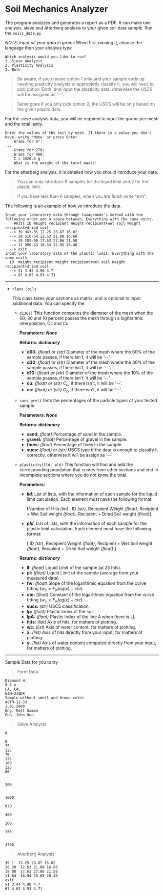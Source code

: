 # Soil Mechanics Analyzer


The program analyzes and generates a report as a PDF. It can make two analysis, sieve and Atterberg analysis to your given soil data sample.
Run the `soils_data.py`

_NOTE: Input all your data in grams_
When first running it, choose the language then your analysis type
```
Which analysis would you like to run?
1. Sieve Analysis
2. Plasticity Analysis
3. Both
```
>Be aware, if you choose option 1 only and your sample ends up needing plasticity analysis to appropietly classify it, you will need to pick option 'Both' and input the plasticity data, otherwise the USCS will be assigned as '--'.

>Same goes if you only pick option 2, the USCS will be only based on the given plastic data.

For the sieve analysis data, you will be required to input the grams per mesh and the total lastly.
```
Enter the values of the soil by mesh. If there is a value you don't have, write 'None' or press Enter 
    Grams for 4": 
...
    Grams for 270:
    Grams for 400:
    Σ = 3620.0 g
    What is the weight of the total mass?: 
```
For the atterberg analysis, it is detailed how you should introduce your data.
> You can only introduce 6 samples for the liquid limit and 2 for the plastic limit.

> If you have less than 6 samples, when you are finish write "exit".

The following is an example of how yo introduce the data.
```
Input your laboratory data through Casagrande's method with the following order and a space between. Everything with the same units.
    #Hits ID Weight recipient Weight recipient+wet soil Weight recipient+dried soil
  --> 39 HGY-3S 12.25 20.87 16.02
  --> 28 SIU-54 12.63 21.88 16.60
  --> 19 IDS-00 17.63 27.06 21.58
  --> 11 OMG-33 16.84 25.85 20.48
  --> exit
Input your laboratory data of the plastic limit. Everything with the same units.
  ID  Weight recipient Weight recipient+wet soil Weight recipient+dried soil
  --> 51 3.44 4.98 4.7
  --> 67 4.05 4.93 4.71
```
---
* `class Soils`
  
  This class takes your sections as matrix, and is optional to input additional data. You can specify the

    * `d136()` This function computes the diameter of the mesh when the 60, 30 and 10 percent passes the mesh through a logharitmic interpolation, Cc and Cu.

      **Parameters: _None_** 
    
      **Returns: _dictionary_** 
      
      * **d60:**  _(float) or (str)_  Diameter of the mesh where the 60% of the sample passes, if there isn't, it will be '--'.
      * **d30:**  _(float) or (str)_ Diameter of the mesh where the 30% of the sample passes, if there isn't, it will be '--'.
      * **d10:**  _(float) or (str)_ Diameter of the mesh where the 10% of the sample passes, if there isn't, it will be '--'.
      * **cu:** _(float) or (str)_  $C_u$, if there isn't, it will be '--'.
      * **cc:**  _(float) or (str)_  $C_c$, if there isn't, it will be '--'.

    * `sucs_pre()` Gets the percentages of the particle types of your tested sample.

      **Parameters: _None_** 

      **Returns: _dictionary_** 
      
      * **sand:**  _(float)_ Percentage of sand in the sample.
      * **gravel:**  _(float)_ Percentage of gravel in the sample.
      * **fines:**  _(float)_ Percentage of fines in the sample.
      * **sucs:**  _(float) or (str)_ USCS type if the data is enough to classify it correctly, otherwise it will be assign as '--'

    * `plasticity(lld, pld)` This function will find and add the corresponding population that comes from other sections and end in incomplete sections where you do not know the total.

      **Parameters:** 
      
      * **_lld_**: List of lists, with the information of each sample for the liquid limit calculation. Each element must have the following format:

        [Number of Hits _(int)_ , ID _(str)_, Recepient Weight _(float)_, Recipient + Wet Soil weight _(float)_, Recipient + Dried Soil weight _(float)_]
      
      * **_pld_**: List of lists, with the information of each sample for the plastic limit calculation. Each element must have the following format:

        [ ID _(str)_, Recepient Weight _(float)_, Recipient + Wet Soil weight _(float)_, Recipient + Dried Soil weight _(float)_ ]
    
      **Returns: _dictionary_** 
      
      * **ll:**  _(float)_ Liquid Limit of the sample (at 25 hits).
      * **pl:**  _(float)_ Liquid Limit of the sample (average from your measured data)
      * **fw:**  _(float)_ Slope of the logarithmic equation from the curve fitting $\left(w_c=F_wlog(x)+cte\right)$.
      * **cte:**  _(float)_ Constant of the logarithmic equation from the curve fitting $\left(w_c=F_wlog(x)+cte\right)$.
      * **sucs:** _(str)_  USCS classification.
      * **Ip:**  _(float)_ Plastic Index of the soil
      * **IpA:** _(float)_ Plastic Index of the line A when there is LL.
      * **hits:** _(list)_ Axis of hits, for matters of plotting.
      * **wc:** _(list)_ Axis of water content, for matters of plotting.
      * **x:** _(list)_ Axis of hits directly from your input, for matters of plotting.
      * **y:** _(list)_ Axis of water content computed directly from your input, for matters of plotting.
---
Sample Data for you to try
>Form Data

    Diamond H.
    5-6 m
    LA, CAL
    GJM-238DR
    Sample without smell and brown color.
    ASTM-11-33
    1.01.2000
    Eng. Matt Damon
    Eng. John Doe.

>Sieve Analysis

    0

    0
    75
    125
    70
    125
    100
    125
    80


    300


    1000

    870

    400

    200

    150


    3700

>Atterberg Analysis

    39 1  12.25 20.87 16.02
    28 20  12.63 21.88 16.60
    19 80  17.63 27.06 21.58
    11 84  16.84 25.85 20.48
    exit
    51 3.44 4.98 4.7
    67 4.05 4.93 4.71

   